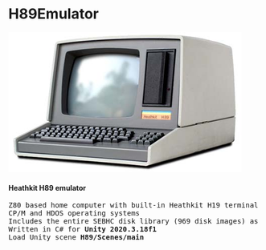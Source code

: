 # H89Emulator
![H89 Computer](https://github.com/lesbird/H89Emulator/blob/main/H89.jpg)
#### Heathkit H89 emulator
<pre>
Z80 based home computer with built-in Heathkit H19 terminal
CP/M and HDOS operating systems
Includes the entire SEBHC disk library (969 disk images) as of 2021.11.12
Written in C# for <b>Unity 2020.3.18f1</b>
Load Unity scene <b>H89/Scenes/main</b>
</pre>
